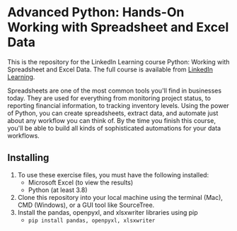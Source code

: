 # Advanced Python: Hands-On Working with Spreadsheet and Excel Data

This is the repository for the LinkedIn Learning course Python: Working with Spreadsheet and Excel Data. The full course is available from [LinkedIn Learning][lil-course-url].

Spreadsheets are one of the most common tools you'll find in businesses today. They are used for everything from monitoring project status, to reporting financial information, to tracking inventory levels. Using the power of Python, you can create spreadsheets, extract data, and automate just about any workflow you can think of. By the time you finish this course, you'll be able to build all kinds of sophisticated automations for your data workflows.

## Installing

1. To use these exercise files, you must have the following installed:
    - Microsoft Excel (to view the results)
    - Python (at least 3.8)
2. Clone this repository into your local machine using the terminal (Mac), CMD (Windows), or a GUI tool like SourceTree.
3. Install the pandas, openpyxl, and xlsxwriter libraries using pip
    - `pip install pandas, openpyxl, xlsxwriter`


[0]: # (Replace these placeholder URLs with actual course URLs)

[lil-course-url]: https://www.linkedin.com/learning/
[lil-thumbnail-url]: http://
